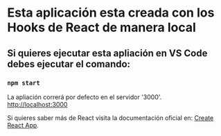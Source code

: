 # Esta aplicación esta creada con los Hooks de React de manera local
## Si quieres ejecutar esta apliación en VS Code debes ejecutar el comando:

### `npm start`

La apliación correrá por defecto en el servidor '3000'.\
[http://localhost:3000](http://localhost:3000) 

Si quieres saber más de React visita la documentación oficial en:
[Create React App](https://github.com/facebook/create-react-app).

